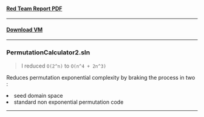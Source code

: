 

#### [Red Team Report PDF](https://ipfs.io/ipfs/QmNb1gWYByYsiH14X59eKwDBP5ML9m6B3vikrSXU4rLQfL)

<hr>

#### [Download VM](https://mega.nz/file/utoWCJ4C#VTaRl4ncj8C-OcFiECe8N04UzpxqrWQ4k_NbJh2Mm8Q)

<hr>

### PermutationCalculator2.sln 

> I reduced `O(2^n)` to `O(n^4 + 2n^3)`

Reduces permutation exponential complexity by braking the process in two :

<li> seed domain space 
<li> standard non exponential permutation code

<hr>
